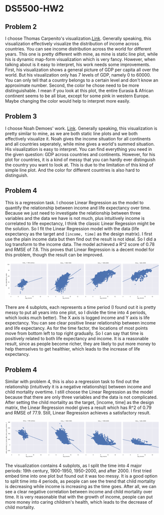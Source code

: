 # DS5500-HW2

## Problem 2
I choose Thomas Carpenito's visualization.[Link](https://github.com/Tommyixi/DS-5500-Homework/tree/master/HW1). Generally speaking, this visualization effectively visualize the distribution of income across countries. You can see income distribution across the world for different years. This one is pretty different with mine, as mine is static line plot, while his is dynamic map-form visualization which is very fancy. However, when talking about is it easy to interpret, his work needs some improvements. First, his visualization shows a general picture of GDP per capita all over the world. But his visualization only has 7 levels of GDP, namely 0 to 60000. You can only tell that a country belongs to a certain level and don't know an approximate number. Second, the color he chose need to be more distinguishable. I mean if you look at this plot, the entire Eurasia & African continent seems to be all blue, except for some pink in western Europe. Maybe changing the color would help to interpret more easily.

## Problem 3
I choose Noah Demoes' work. [Link](https://github.com/noahdemoes/DS5500_Homework1). Generally speaking, this visualization is pretty similar to mine, as we are both static line plots and we both effectively visualize it. Noah gives the income situation for all continents and all countries seperately, while mine gives a world's summed situation. His visualization is easy to interpret. You can find everything you need in the given question: GDP across countries and continents. However, for his plot for countries, it is a kind of messy that you can hardly ever distinguish the country you want to look at. This is due to the limitation of this kind of simple line plot. And the color for different countries is also hard to distinguish.

## Problem 4
This is a regression task. I choose Linear Regression as the model to quantify the relationship between income and life expectancy over time. Because we just need to investigate the relationship between three variables and the data we have is not much, plus intuitively income is correlated to life expectancy, I think the classic Linear Regession might be the solution. So I fit the Linear Regression model with the data (life expectancy as the target and `[income, time]` as the design matrix). I first use the plain income data but then find out the result is not ideal. So I did a log transform to the income data. The model achieved a R^2 score of 0.78 and RMSE of 7.8. This proves that Linear Regression is a decent model for this problem, though the result can be improved.

![vis](https://github.com/stiangithub/DS5500-HW2/blob/master/pr4.png)

There are 4 subplots, each represents a time period (I found out it is pretty messy to put all years into one plot, so I divide the time into 4 periods, which looks much better). The X axis is logged income and Y axis is life expectancy. You can see clear positive linear relationship between income and life expectancy. As for the time factor, the locations of most points move from bottom left to top right gradually. So I can say that time is positively related to both life expectancy and income. It is a reasonable result, since as people become richer, they are likely to put more money to help themselves to get healthier, which leads to the increase of life expectancy.

## Problem 4
Similar with problem 4, this is also a regression task to find out the relationship (intuitively it is a negative relationship) between income and child mortality overtime. I still choose the Linear Regression as the model because that there are only three variables and the data is not complicated. After setting the child mortality as the target, [income, time] as the design matrix, the Linear Regression model gives a result which has R^2 of 0.79 and RMSE of 77.9. Still, Linear Regression achieves a satisfactory result.

![vis](https://github.com/stiangithub/DS5500-HW2/blob/master/pr5.png)

The visualization contains 4 subplots, as I split the time into 4 major periods: 19th century, 1900-1950, 1950-2000, and after 2000. I first tried embed time into one plot but found out it was too messy. It is a good option to split time into 4 periods, as people can see the trend that child mortality is decreasing while income is increasing as the time goes. After all, we can see a clear negative correlation between income and child mortality over time. It is very reasonable that with the growth of income, people can put more money into caring children's health, which leads to the decrease of child mortality.



